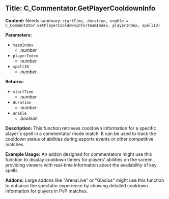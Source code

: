 ## Title: C_Commentator.GetPlayerCooldownInfo

**Content:**
Needs summary.
`startTime, duration, enable = C_Commentator.GetPlayerCooldownInfo(teamIndex, playerIndex, spellID)`

**Parameters:**
- `teamIndex`
  - *number*
- `playerIndex`
  - *number*
- `spellID`
  - *number*

**Returns:**
- `startTime`
  - *number*
- `duration`
  - *number*
- `enable`
  - *boolean*

**Description:**
This function retrieves cooldown information for a specific player's spell in a commentator mode match. It can be used to track the cooldown status of abilities during esports events or other competitive matches.

**Example Usage:**
An addon designed for commentators might use this function to display cooldown timers for players' abilities on the screen, providing viewers with real-time information about the availability of key spells.

**Addons:**
Large addons like "ArenaLive" or "Gladius" might use this function to enhance the spectator experience by showing detailed cooldown information for players in PvP matches.